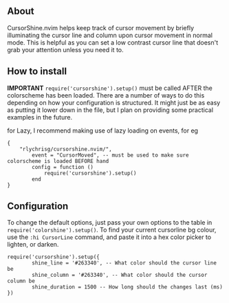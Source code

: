 ## About
CursorShine.nvim helps keep track of cursor movement by briefly illuminating the cursor line and column upon cursor movement in normal mode. This is helpful as you can set a low contrast cursor line that doesn't grab your attention unless you need it to.

## How to install
**IMPORTANT** `require('cursorshine').setup()` must be called AFTER the colorscheme has been loaded. There are a number of ways to do this depending on how your configuration is structured. It might just be as easy as putting it lower down in the file, but I plan on providing some practical examples in the future.

for Lazy, I recommend making use of lazy loading on events, for eg
```
{
    "rlychrisg/cursorshine.nvim/",
        event = "CursorMoved", -- must be used to make sure colorscheme is loaded BEFORE hand
        config = function ()
            require('cursorshine').setup()
        end
}
```

## Configuration
To change the default options, just pass your own options to the table in `require('colorshine').setup()`. To find your current cursorline bg colour, use the `:hi CursorLine` command, and paste it into a hex color picker to lighten, or darken.
```
require('cursorshine').setup({
        shine_line = '#263340', -- What color should the cursor line be
        shine_column = '#263340', -- What color should the cursor column be
        shine_duration = 1500 -- How long should the changes last (ms)
})
```

